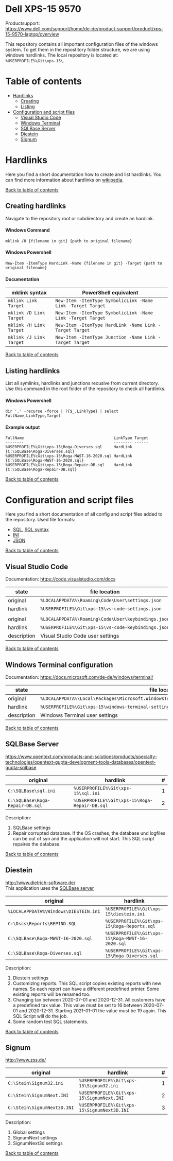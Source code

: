 # Dell XPS-15 9570

Productsupport:  
<https://www.dell.com/support/home/de-de/product-support/product/xps-15-9570-laptop/overview>

This repository contains all important configuration files of the windows system. To get them in the repostitory folder structure, we are using windows hardlinks. The local repository is located at: `%USERPROFILE%\Git\xps-15\`.

# Table of contents

* [Hardlinks](#hardlinks)
  * [Creating](#creating-hardlinks)
  * [Listing](#listing-hardlinks)
* [Configuration and script files](#configuration-and-script-files)
  * [Visual Studio Code](#visual-studio-code)
  * [Windows Terminal](#windows-terminal-configuration)
  * [SQLBase Server](#sqlbase-server)
  * [Diestein](#diestein)
  * [Signum](#signum)

# Hardlinks

Here you find a short documentation how to create and list hardlinks. You can find more information about hardlinks on [wikipedia](https://en.wikipedia.org/wiki/Hard_link).

[Back to table of contents](#table-of-contents)

## Creating hardlinks

Navigate to the repository root or subdirectory and create an hardlink.

#### Windows Command

    mklink /H {filename in git} {path to original filename}

#### Windows Powershell

    New-Item -ItemType HardLink -Name {filename in git} -Target {path to original filename}

#### Documentation

|mklink syntax|PowerShell equivalent|
|-|-|
|`mklink Link Target`|`New-Item -ItemType SymbolicLink -Name Link -Target Target`|
|`mklink /D Link Target`|`New-Item -ItemType SymbolicLink -Name Link -Target Target`|
|`mklink /H Link Target`|`New-Item -ItemType HardLink -Name Link -Target Target`|
|`mklink /J Link Target`|`New-Item -ItemType Junction -Name Link -Target Target`|

[Back to table of contents](#table-of-contents)

## Listing hardlinks

List all symlinks, hardlinks and junctions recusive from current directory. Use this command in the root folder of the repository to check all hardlinks.

#### Windows Powershell

    dir '.' -recurse -force | ?{$_.LinkType} | select FullName,LinkType,Target

#### Example output

    FullName                                       LinkType Target
    --------                                       -------- ------
    %USERPROFILE%\Git\xps-15\Roga-Diverses.sql     HardLink {C:\SQLBase\Roga-Diverses.sql}
    %USERPROFILE%\Git\xps-15\Roga-MWST-16-2020.sql HardLink {C:\SQLBase\Roga-MWST-16-2020.sql}
    %USERPROFILE%\Git\xps-15\Roga-Repair-DB.sql    HardLink {C:\SQLBase\Roga-Repair-DB.sql}

[Back to table of contents](#table-of-contents)

# Configuration and script files

Here you find a short documentation of all config and script files added to the repository. Used file formats:

* [SQL](https://en.wikipedia.org/wiki/SQL), [SQL syntax](https://en.wikipedia.org/wiki/SQL_syntax)
* [INI](https://en.wikipedia.org/wiki/INI_file)
* [JSON](https://en.wikipedia.org/wiki/JSON)

[Back to table of contents](#table-of-contents)

## Visual Studio Code

Documentation: <https://code.visualstudio.com/docs>

|state|file location|
|-|-|
|original|`%LOCALAPPDATA%\Roaming\Code\User\settings.json`|
|hardlink|`%USERPROFILE%\Git\xps-15\vs-code-settings.json`|
|||
|original|`%LOCALAPPDATA%\Roaming\Code\User\keybindings.json`|
|hardlink|`%USERPROFILE%\Git\xps-15\vs-code-keybindings.json`|
|description|Visual Studio Code user settings|

[Back to table of contents](#table-of-contents)

## Windows Terminal configuration

Documentation: <https://docs.microsoft.com/de-de/windows/terminal/>

|state|file location|
|-|-|
|original|`%LOCALAPPDATA%\Local\Packages\Microsoft.WindowsTerminal_8wekyb3d8bbwe\LocalState\settings.json`|
|hardlink|`%USERPROFILE%\Git\xps-15\windows-terminal-settings.jsonc`|
|description|Windows Terminal user settings|

[Back to table of contents](#table-of-contents)

## SQLBase Server

<https://www.opentext.com/products-and-solutions/products/specialty-technologies/opentext-gupta-development-tools-databases/opentext-gupta-sqlbase>

|original|hardlink|#|
|-|-|-|
|`C:\SQLBase\sql.ini`|`%USERPROFILE%\Git\xps-15\sql.ini`|1|
|`C:\SQLBase\Roga-Repair-DB.sql`|`%USERPROFILE%\Git\xps-15\Roga-Repair-DB.sql`|2|

Description:

1. SQLBase settings
2. Repair corrupted database. If the OS crashes, the database und logfiles can be out of syn and the application will not start. This SQL script repaires the database.

[Back to table of contents](#table-of-contents)

## Diestein

<http://www.dietrich-software.de/>  
This application uses the [SQLBase server](#sqlbase-server)

|original|hardlink|#|
|-|-|-|
|`%LOCALAPPDATA%\Windows\DIESTEIN.ini`|`%USERPROFILE%\Git\xps-15\diestein.ini`|1|
|`C:\Dscs\Reports\REPIND.SQL`|`%USERPROFILE%\Git\xps-15\Roga-Reports.sql`|2|
|`C:\SQLBase\Roga-MWST-16-2020.sql`|`%USERPROFILE%\Git\xps-15\Roga-MWST-16-2020.sql`|3|
|`C:\SQLBase\Roga-Diverses.sql`|`%USERPROFILE%\Git\xps-15\Roga-Diverses.sql`|4|

Description:

1. Diestein settings
2. Customizing reports. This SQL script copies existing reports with new names. So each report can have a different predefined printer. Some existing reports will be renamed too.
3. Changing tax between 2020-07-01 and 2020-12-31. All customers have a predefined tax value. This value must be set to 16 between 2020-07-01 and 2020-12-31. Starting 2021-01-01 the value must be 19 again. This SQL Script will do the job.
4. Some random test SQL statements.

[Back to table of contents](#table-of-contents)

## Signum

<http://www.zss.de/>

|original|hardlink|#|
|-|-|-|
|`C:\Stein\Signum32.ini`|`%USERPROFILE%\Git\xps-15\Signum32.ini`|1|
|`C:\Stein\SignumNext.INI`|`%USERPROFILE%\Git\xps-15\SignumNext.INI`|2|
|`C:\Stein\SignumNext3D.INI`|`%USERPROFILE%\Git\xps-15\SignumNext3D.INI`|3|

Description:

1. Global settings
2. SignumNext settings
3. SignumNext3d settings

[Back to table of contents](#table-of-contents)
